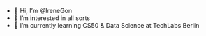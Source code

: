 - 👋 Hi, I’m @IreneGon
- 👀 I’m interested in all sorts
- 🌱 I’m currently learning CS50 & Data Science at TechLabs Berlin


<!---
IreneGon/IreneGon is a ✨ special ✨ repository because its `README.md` (this file) appears on your GitHub profile.
You can click the Preview link to take a look at your changes.
--->
